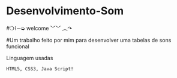 # Desenvolvimento-Som

#❍⌇─➭ welcome ﹀﹀ ︵↷ 

#Um trabalho feito por mim para desenvolver uma tabelas de sons funcional

Linguagem usadas
```
HTML5, CSS3, Java Script!
```

